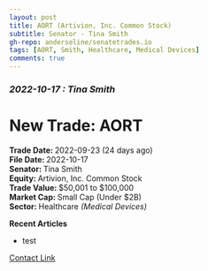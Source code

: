 ```yaml
---
layout: post
title: AORT (Artivion, Inc. Common Stock)
subtitle: Senator - Tina Smith
gh-repo: anderseline/senatetrades.io
tags: [AORT, Smith, Healthcare, Medical Devices]
comments: true
---
```


<h3><i>2022-10-17 : Tina Smith</i></h3>
<h1>New Trade: AORT</h1>
<b>Trade Date: </b>2022-09-23 (24 days ago)<br>
<b>File Date: </b>2022-10-17<br>
<b>Senator: </b>Tina Smith<br>
<b>Equity: </b>Artivion, Inc. Common Stock<br>
<b>Trade Value: </b>$50,001 to $100,000<br>
<b>Market Cap: </b>Small Cap (Under $2B)<br>
<b>Sector: </b>Healthcare <i>(Medical Devices)</i><br>

<b>Recent Articles</b>
<ul>
    <li>test</li>
</ul>
<a href="">Contact Link</a>